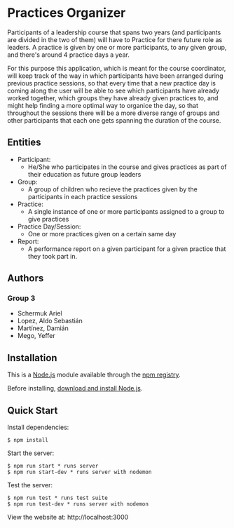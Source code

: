 # Practices Organizer
Participants of a leadership course that spans two years (and participants are divided in the two of them) will have to Practice for there future role as leaders. A practice is given by one or more participants, to any given group, and there's around 4 practice days a year.

For this purpose this application, which is meant for the course coordinator, will keep track of the way in which participants have been arranged during previous practice sessions, so that every time that a new practice day is coming along the user will be able to see which participants have already worked together, which groups they have already given practices to, and might help finding a more optimal way to organice the day, so that throughout the sessions there will be a more diverse range of groups and other participants that each one gets spanning the duration of the course.

## Entities
- Participant:
    - He/She who participates in the course and gives practices as part of their education as future group leaders
- Group:
    - A group of children who recieve the practices given by the participants in each practice sessions
- Practice:
    - A single instance of one or more participants assigned to a group to give practices
- Practice Day/Session:
    - One or more practices given on a certain same day
- Report:
    - A performance report on a given participant for a given practice that they took part in.

## Authors
### Group 3
- Schermuk Ariel 
- Lopez, Aldo Sebastián
- Martínez, Damián
- Mego, Yeffer

## Installation

This is a [Node.js](https://nodejs.org/en/) module available through the
[npm registry](https://www.npmjs.com/).

Before installing, [download and install Node.js](https://nodejs.org/en/download/).

## Quick Start
Install dependencies:

```console
$ npm install
```

  Start the server:

```console
$ npm run start * runs server
$ npm run start-dev * runs server with nodemon
```

  Test the server:

```console
$ npm run test * runs test suite
$ npm run test-dev * runs server with nodemon
```

  View the website at: http://localhost:3000
